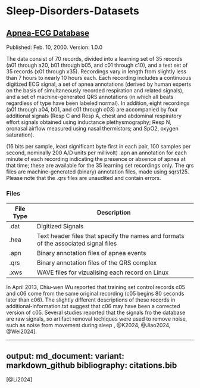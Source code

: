 # Sleep-Disorders-Datasets

## [Apnea-ECG Database](https://physionet.org/content/apnea-ecg/1.0.0/)
Published: Feb. 10, 2000. Version: 1.0.0

The data consist of 70 records, divided into a learning set of 35 records (a01 through a20, b01 through b05, and c01 through c10), and a test set of 35 records (x01 through x35). Recordings vary in length from slightly less than 7 hours to nearly 10 hours each. Each recording includes a continuous digitized ECG signal, a set of apnea annotations (derived by human experts on the basis of simultaneously recorded respiration and related signals), and a set of machine-generated QRS annotations (in which all beats regardless of type have been labeled normal). In addition, eight recordings (a01 through a04, b01, and c01 through c03) are accompanied by four additional signals (Resp C and Resp A, chest and abdominal respiratory effort signals obtained using inductance plethysmography; Resp N, oronasal airflow measured using nasal thermistors; and SpO2, oxygen saturation).

(16 bits per sample, least significant byte first in each pair, 100 samples per second, nominally 200 A/D units per millivolt)
.apn an annotation for each minute of each recording indicating the presence or absence of apnea at that time; these are available for the 35 learning set recordings only. 
The qrs files are machine-generated (binary) annotation files, made using sqrs125. Please note that the .qrs files are unaudited and contain errors. 

### Files

| File Type | Description                                                                         |
| ---       | ---                                                                                 |
| .dat      | Digitized Signals                                                                   | 
| .hea      | Text header files that specify the names and formats of the associated signal files |
| .apn      | Binary annotation files of apnea events                                             |
| .qrs      | Binary annotation files of the QRS complex                                          |
| .xws      | WAVE files for vizualising each record on Linux                                     |



In April 2013, Chiu-wen Wu reported that training set control records c05 and c06 come from the same original recording (c05 begins 80 seconds later than c06). The slightly different descriptions of these records in additional-information.txt suggest that c06 may have been a corrected version of c05.
Several studies reported that the signals fro the database are raw signals, so artifact removal techiques were used to remove noise, such as noise from movement during sleep , @K2024, @Jiao2024, @Wei2024].



---
output:
  md_document:
    variant: markdown_github
bibliography: citations.bib
---

[@Li2024]
